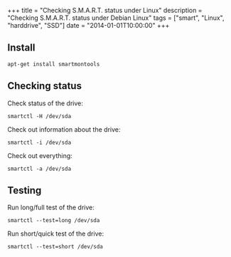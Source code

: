 +++
title = "Checking S.M.A.R.T. status under Linux"
description = "Checking S.M.A.R.T. status under Debian Linux"
tags = ["smart", "Linux", "harddrive", "SSD"]
date = "2014-01-01T10:00:00"
+++




## Install

    apt-get install smartmontools

## Checking status

Check status of the drive:

    
    smartctl -H /dev/sda

Check out information about the drive:

    
    smartctl -i /dev/sda

Check out everything:

    
    smartctl -a /dev/sda


## Testing

Run long/full test of the drive:

    
    smartctl --test=long /dev/sda

Run short/quick test of the drive:

    
    smartctl --test=short /dev/sda
